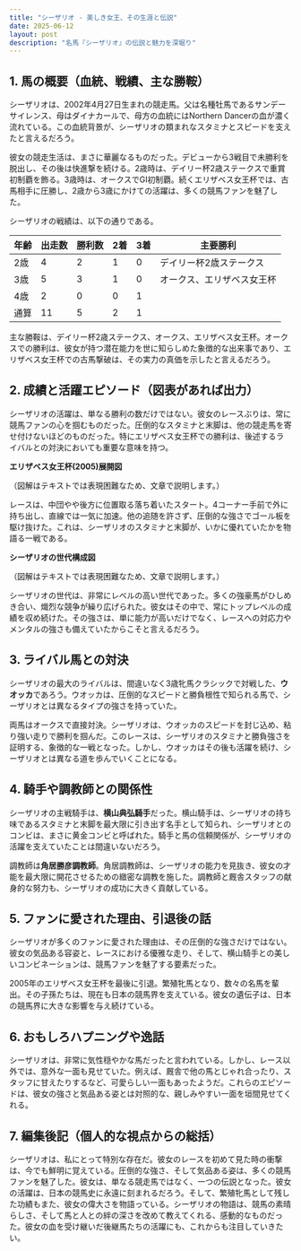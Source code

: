 ```yaml
---
title: "シーザリオ - 美しき女王、その生涯と伝説"
date: 2025-06-12
layout: post
description: "名馬『シーザリオ』の伝説と魅力を深堀り"
---
```


## 1. 馬の概要（血統、戦績、主な勝鞍）

シーザリオは、2002年4月27日生まれの競走馬。父は名種牡馬であるサンデーサイレンス、母はダイナカールで、母方の血統にはNorthern Dancerの血が濃く流れている。この血統背景が、シーザリオの類まれなスタミナとスピードを支えたと言えるだろう。

彼女の競走生活は、まさに華麗なるものだった。デビューから3戦目で未勝利を脱出し、その後は快進撃を続ける。2歳時は、デイリー杯2歳ステークスで重賞初制覇を飾る。3歳時は、オークスでGI初制覇。続くエリザベス女王杯では、古馬相手に圧勝し、2歳から3歳にかけての活躍は、多くの競馬ファンを魅了した。

シーザリオの戦績は、以下の通りである。

| 年齢 | 出走数 | 勝利数 | 2着 | 3着 | 主要勝利 |
|---|---|---|---|---|---|
| 2歳 | 4 | 2 | 1 | 0 | デイリー杯2歳ステークス |
| 3歳 | 5 | 3 | 1 | 0 | オークス、エリザベス女王杯 |
| 4歳 | 2 | 0 | 0 | 1 |  |
| 通算 | 11 | 5 | 2 | 1 |  |


主な勝鞍は、デイリー杯2歳ステークス、オークス、エリザベス女王杯。オークスでの勝利は、彼女が持つ潜在能力を世に知らしめた象徴的な出来事であり、エリザベス女王杯での古馬撃破は、その実力の真価を示したと言えるだろう。


## 2. 成績と活躍エピソード（図表があれば出力）

シーザリオの活躍は、単なる勝利の数だけではない。彼女のレースぶりは、常に競馬ファンの心を掴むものだった。圧倒的なスタミナと末脚は、他の競走馬を寄せ付けないほどのものだった。特にエリザベス女王杯での勝利は、後述するライバルとの対決においても重要な意味を持つ。

**エリザベス女王杯(2005)展開図**

（図解はテキストでは表現困難なため、文章で説明します。）

レースは、中団やや後方に位置取る落ち着いたスタート。4コーナー手前で外に持ち出し、直線では一気に加速。他の追随を許さず、圧倒的な強さでゴール板を駆け抜けた。これは、シーザリオのスタミナと末脚が、いかに優れていたかを物語る一戦である。

**シーザリオの世代構成図**

（図解はテキストでは表現困難なため、文章で説明します。）

シーザリオの世代は、非常にレベルの高い世代であった。多くの強豪馬がひしめき合い、熾烈な競争が繰り広げられた。彼女はその中で、常にトップレベルの成績を収め続けた。その強さは、単に能力が高いだけでなく、レースへの対応力やメンタルの強さも備えていたからこそと言えるだろう。


## 3. ライバル馬との対決

シーザリオの最大のライバルは、間違いなく3歳牝馬クラシックで対戦した、**ウオッカ**であろう。ウオッカは、圧倒的なスピードと勝負根性で知られる馬で、シーザリオとは異なるタイプの強さを持っていた。

両馬はオークスで直接対決。シーザリオは、ウオッカのスピードを封じ込め、粘り強い走りで勝利を掴んだ。このレースは、シーザリオのスタミナと勝負強さを証明する、象徴的な一戦となった。しかし、ウオッカはその後も活躍を続け、シーザリオとは異なる道を歩んでいくことになる。


## 4. 騎手や調教師との関係性

シーザリオの主戦騎手は、**横山典弘騎手**だった。横山騎手は、シーザリオの持ち味であるスタミナと末脚を最大限に引き出す名手として知られ、シーザリオとのコンビは、まさに黄金コンビと呼ばれた。騎手と馬の信頼関係が、シーザリオの活躍を支えていたことは間違いないだろう。

調教師は**角居勝彦調教師**。角居調教師は、シーザリオの能力を見抜き、彼女の才能を最大限に開花させるための緻密な調教を施した。調教師と厩舎スタッフの献身的な努力も、シーザリオの成功に大きく貢献している。


## 5. ファンに愛された理由、引退後の話

シーザリオが多くのファンに愛された理由は、その圧倒的な強さだけではない。彼女の気品ある容姿と、レースにおける優雅な走り、そして、横山騎手との美しいコンビネーションは、競馬ファンを魅了する要素だった。

2005年のエリザベス女王杯を最後に引退。繁殖牝馬となり、数々の名馬を輩出。その子孫たちは、現在も日本の競馬界を支えている。彼女の遺伝子は、日本の競馬界に大きな影響を与え続けている。


## 6. おもしろハプニングや逸話

シーザリオは、非常に気性穏やかな馬だったと言われている。しかし、レース以外では、意外な一面も見せていた。例えば、厩舎で他の馬とじゃれ合ったり、スタッフに甘えたりするなど、可愛らしい一面もあったようだ。これらのエピソードは、彼女の強さと気品ある姿とは対照的な、親しみやすい一面を垣間見せてくれる。


## 7. 編集後記（個人的な視点からの総括）

シーザリオは、私にとって特別な存在だ。彼女のレースを初めて見た時の衝撃は、今でも鮮明に覚えている。圧倒的な強さ、そして気品ある姿は、多くの競馬ファンを魅了した。彼女は、単なる競走馬ではなく、一つの伝説となった。彼女の活躍は、日本の競馬史に永遠に刻まれるだろう。そして、繁殖牝馬として残した功績もまた、彼女の偉大さを物語っている。シーザリオの物語は、競馬の素晴らしさ、そして馬と人との絆の深さを改めて教えてくれる、感動的なものだった。彼女の血を受け継いだ後継馬たちの活躍にも、これからも注目していきたい。
